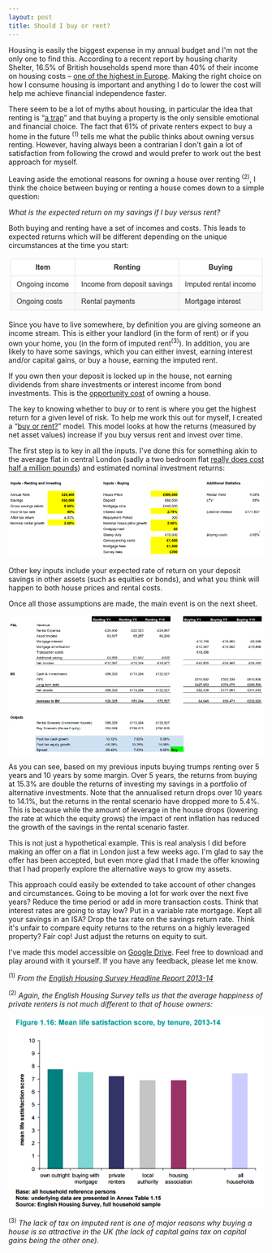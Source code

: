 ```yaml
---
layout: post
title: Should I buy or rent?
---
```


Housing is easily the biggest expense in my annual budget and I'm not the only one to find this.  According to a recent report by housing charity Shelter, 16.5% of British households spend more than 40% of their income on housing costs – [one of the highest in Europe](http://www.theguardian.com/money/2012/jul/19/uk-housing-costs-third-highest).  Making the right choice on how I consume housing is important and anything I do to lower the cost will help me achieve financial independence faster.

There seem to be a lot of myths about housing, in particular the idea that renting is “[a trap](http://england.shelter.org.uk/news/september_2016/sky-high_housing_costs_leave_five_million_stuck_in_the_rent-trap)” and that buying a property is the only sensible emotional and financial choice.  The fact that 61% of private renters expect to buy a home in the future <sup>(1)</sup> tells me what the public thinks about owning versus renting.  However, having always been a contrarian I don't gain a lot of satisfaction from following the crowd and would prefer to work out the best approach for myself.

Leaving aside the emotional reasons for owning a house over renting <sup>(2)</sup>, I think the choice between buying or renting a house comes down to a simple question:

_What is the expected return on my savings if I buy versus rent?_

Both buying and renting have a set of incomes and costs.  This leads to expected returns which will be different depending on the unique circumstances at the time you start:

![](/images/rentbuytable.png)

Since you have to live somewhere, by definition you are giving someone an income stream.  This is either your landlord (in the form of rent) or if you own your home, you (in the form of imputed rent<sup>(3)</sup>).  In addition, you are likely to have some savings, which you can either invest, earning interest and/or capital gains, or buy a house, earning the imputed rent.

If you own then your deposit is locked up in the house, not earning dividends from share investments or interest income from bond investments.  This is the [opportunity cost](http://en.wikipedia.org/wiki/Opportunity_cost) of owning a house.

The key to knowing whether to buy or to rent is where you get the highest return for a given level of risk.  To help me work this out for myself, I created a “[buy or rent?](https://docs.google.com/spreadsheets/d/1XQ1vZYCPgglKFiiR76NDc85sg3titEFju8jrsi6u8WQ/edit?usp=sharing)” model.  This model looks at how the returns (measured by net asset values) increase if you buy versus rent and invest over time.

The first step is to key in all the inputs.  I've done this for something akin to the average flat in central London (sadly a two bedroom flat [really does cost half a million pounds](http://www.londonpropertywatch.co.uk/s/ph?pc=LON&t=2b&c=p)) and estimated nominal investment returns:

![Key inputs to the model](/images/keyinputs.png)

Other key inputs include your expected rate of return on your deposit savings in other assets (such as equities or bonds), and what you think will happen to both house prices and rental costs.

Once all those assumptions are made, the main event is on the next sheet.

![The main event](/images/outputs.png)

As you can see, based on my previous inputs buying trumps renting over 5 years and 10 years by some margin.  Over 5 years, the returns from buying at 15.3% are double the returns of investing my savings in a portfolio of alternative investments.  Note that the annualised return drops over 10 years to 14.1%, but the returns in the rental scenario have dropped more to 5.4%.  This is because while the amount of leverage in the house drops (lowering the rate at which the equity grows) the impact of rent inflation has reduced the growth of the savings in the rental scenario faster.

This is not just a hypothetical example.  This is real analysis I did before making an offer on a flat in London just a few weeks ago.  I'm glad to say the offer has been accepted, but even more glad that I made the offer knowing that I had properly explore the alternative ways to grow my assets.

This approach could easily be extended to take account of other changes and circumstances.  Going to be moving a lot for work over the next five years?  Reduce the time period or add in more transaction costs.  Think that interest rates are going to stay low?  Put in a variable rate mortgage.  Kept all your savings in an ISA?  Drop the tax rate on the savings return rate.  Think it's unfair to compare equity returns to the returns on a highly leveraged property? Fair cop! Just adjust the returns on equity to suit.

I've made this model accessible on [Google Drive](https://docs.google.com/spreadsheets/d/1XQ1vZYCPgglKFiiR76NDc85sg3titEFju8jrsi6u8WQ/edit?usp=sharing).  Feel free to download and play around with it yourself.  If you have any feedback, please let me know.








<sup>(1)</sup> _From the [English Housing Survey Headline Report 2013-14](https://www.gov.uk/government/uploads/system/uploads/attachment_data/file/406740/English_Housing_Survey_Headline_Report_2013-14.pdf)_

<sup>(2)</sup> _Again, the English Housing Survey tells us that the average happiness of private renters is not much different to that of house owners:_

![](/images/happinesshousing.png)

<sup>(3)</sup> _The lack of tax on imputed rent is one of major reasons why buying a house is so attractive in the UK (the lack of capital gains tax on capital gains being the other one)._
